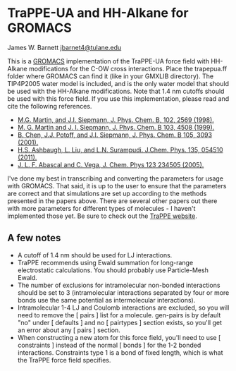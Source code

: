# TraPPE-UA and HH-Alkane for GROMACS

James W. Barnett
jbarnet4@tulane.edu

This is a [GROMACS](http://www.gromacs.org) implementation of the TraPPE-UA
force field with HH-Alkane modifications for the C-OW cross interactions. Place
the trapepua.ff folder where GROMACS can find it (like in your GMXLIB directory).
The TIP4P2005 water model is included, and is the only water model that should
be used with the HH-Alkane modifications. Note that 1.4 nm cutoffs should be
used with this force field. If you use this implementation, please read and cite
the following references.

* [M.G. Martin, and J.I. Siepmann, J. Phys. Chem. B, 102, 2569 (1998).](http://dx.doi.org/10.1021/jp972543+)
* [M. G. Martin and J. I. Siepmann, J. Phys. Chem. B 103, 4508 (1999).](http://dx.doi.org/10.1021/jp984742e)
* [B. Chen, J.J. Potoff, and J.I.  Siepmann, J. Phys. Chem. B 105, 3093 (2001).](http://dx.doi.org/10.1021/jp003882x)
* [H.S. Ashbaugh, L. Liu, and L.N. Surampudi. J.Chem. Phys. 135, 054510 (2011).](http://dx.doi.org/10.1063/1.3623267)
* [J. L. F. Abascal and C. Vega, J. Chem. Phys 123 234505 (2005).](http://dx.doi.org/10.1063/1.2121687)

I've done my best in transcribing and converting the parameters for usage with
GROMACS. That said, it is up to the user to ensure that the parameters are
correct and that simulations are set up according to the methods presented in
the papers above. There are several other papers out there with more parameters
for different types of molecules - I haven't implemented those yet. Be sure to
check out the [TraPPE website](http://siepmann6.chem.umn.edu/trappe/index.php).

## A few notes

* A cutoff of 1.4 nm should be used for LJ interactions.
* TraPPE recommends using Ewald summation for long-range electrostatic
  calculations. You should probably use Particle-Mesh Ewald.
* The number of exclusions for intramolecular non-bonded interactions should be
  set to 3 (intramolecular interactions separated by four or more bonds use the
same potential as intermolecular interactions).
* Intramolecular 1-4 LJ and Coulomb interactions are excluded, so you will need
  to remove the [ pairs ] list for a molecule. gen-pairs is by default "no"
under [ defaults ] and no [ pairtypes ] section exists, so you'll get an error
about any   [ pairs ] section.
* When constructing a new atom for this force field, you'll need to use [
  constraints ] instead of the normal [ bonds ] for the 1-2 bonded interactions.
Constraints type 1 is a bond of fixed length, which is what the TraPPE force
field specifies.
